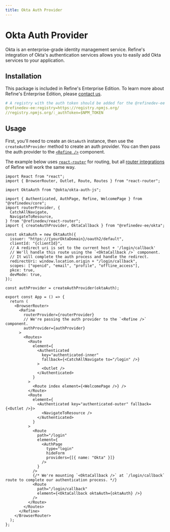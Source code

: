 ```yaml
---
title: Okta Auth Provider
---
```


# Okta Auth Provider

Okta is an enterprise-grade identity management service. Refine's integration of Okta's authentication services allows you to easily add Okta services to your application.

## Installation

This package is included in Refine's Enterprise Edition. To learn more about Refine's Enterprise Edition, please [contact us](https://s.refine.dev/okta-enterprise).

<InstallPackagesCommand args="@refinedev-ee/okta @okta/okta-auth-js">

```yml title=".npmrc"
# A registry with the auth token should be added for the @refinedev-ee scope
@refinedev-ee:registry=https://registry.npmjs.org/
//registry.npmjs.org/:_authToken=$NPM_TOKEN
```

</InstallPackagesCommand>

## Usage

First, you'll need to create an `OktaAuth` instance, then use the `createAuthProvider` method to create an auth provider. You can then pass the auth provider to the [`<Refine />`](/docs/core/refine-component) component.

The example below uses [`react-router`](/docs/routing/integrations/react-router) for routing, but all [router integrations](/docs/guides-concepts/routing) of Refine will work the same way.

```tsx title="App.tsx"
import React from "react";
import { BrowserRouter, Outlet, Route, Routes } from "react-router";

import OktaAuth from "@okta/okta-auth-js";

import { Authenticated, AuthPage, Refine, WelcomePage } from "@refinedev/core";
import routerProvider, {
  CatchAllNavigate,
  NavigateToResource,
} from "@refinedev/react-router";
import { createAuthProvider, OktaCallback } from "@refinedev-ee/okta";

const oktaAuth = new OktaAuth({
  issuer: "https://{yourOktaDomain}/oauth2/default",
  clientId: "{clientId}",
  // A redirect uri is set to the current host + '/login/callback'
  // We'll handle this route using the `<OktaCallback />` component.
  // It will complete the auth process and handle the redirect.
  redirectUri: window.location.origin + "/login/callback",
  scopes: ["openid", "email", "profile", "offline_access"],
  pkce: true,
  devMode: true,
});

const authProvider = createAuthProvider(oktaAuth);

export const App = () => {
  return (
    <BrowserRouter>
      <Refine
        routerProvider={routerProvider}
        // We're passing the auth provider to the `<Refine />` component.
        authProvider={authProvider}
      >
        <Routes>
          <Route
            element={
              <Authenticated
                key="authenticated-inner"
                fallback={<CatchAllNavigate to="/login" />}
              >
                <Outlet />
              </Authenticated>
            }
          >
            <Route index element={<WelcomePage />} />
          </Route>
          <Route
            element={
              <Authenticated key="authenticated-outer" fallback={<Outlet />}>
                <NavigateToResource />
              </Authenticated>
            }
          >
            <Route
              path="/login"
              element={
                <AuthPage
                  type="login"
                  hideForm
                  providers={[{ name: "Okta" }]}
                />
              }
            />
            {/* We're mounting `<OktaCallback />` at `/login/callback` route to complete our authentication process. */}
            <Route
              path="/login/callback"
              element={<OktaCallback oktaAuth={oktaAuth} />}
            />
          </Route>
        </Routes>
      </Refine>
    </BrowserRouter>
  );
};
```
